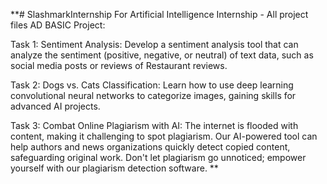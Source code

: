 **# SlashmarkInternship For Artificial Intelligence Internship - All project files AD BASIC Project:

Task 1: Sentiment Analysis: Develop a sentiment analysis tool that can analyze the sentiment (positive, negative, or neutral) of text data, such as social media posts or reviews of Restaurant reviews.

Task 2: Dogs vs. Cats Classification: Learn how to use deep learning convolutional neural networks to categorize images, gaining skills for advanced AI projects.

Task 3: Combat Online Plagiarism with AI: The internet is flooded with content, making it challenging to spot plagiarism. Our AI-powered tool can help authors and news organizations quickly detect copied content, safeguarding original work. Don't let plagiarism go unnoticed; empower yourself with our plagiarism detection software. **
